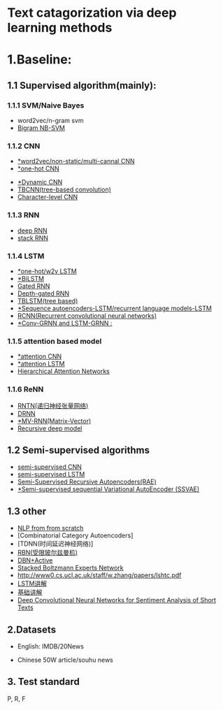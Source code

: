 # Text catagorization via deep learning methods

# 1.Baseline:
## 1.1 Supervised algorithm(mainly):
### 1.1.1 SVM/Naive Bayes
* word2vec/n-gram svm
* [Bigram NB-SVM](http://aclweb.org/anthology/P/P12/P12-2018.pdf)
### 1.1.2 CNN
* [*word2vec/non-static/multi-cannal CNN](http://www.aclweb.org/anthology/D/D14/D14-1181.pdf)
* [*one-hot CNN](http://arxiv.org/pdf/1504.01255)
<!-- * [deep CNN](https://arxiv.org/abs/1404.2188) -->
* [*Dynamic CNN](http://aclweb.org/anthology/P14-1062)
* [TBCNN(tree-based convolution)](http://www.aclweb.org/anthology/D/D15/D15-1279.pdf)
* [Character-level CNN](https://arxiv.org/pdf/1509.01626.pdf)

### 1.1.3 RNN
* [deep RNN](http://papers.nips.cc/paper/5551-deep-recursive-neural-networks-for-compositionality-in-language.pdf)
* [stack RNN](https://arxiv.org/pdf/1312.6026.pdf)

### 1.1.4 LSTM
* [*one-hot/w2v LSTM](http://jmlr.org/proceedings/papers/v48/johnson16.pdf)
* [*BiLSTM](https://arxiv.org/pdf/1508.01991v1.pdf)
* [Gated RNN](http://www.aclweb.org/website/anthology/D/D15/D15-1167.pdf)
* [Depth-gated RNN](https://arxiv.org/pdf/1508.03790v2.pdf)
* [TBLSTM(tree based)](http://aclweb.org/anthology/P/P15/P15-1150.pdf)
* [*Sequence autoencoders-LSTM/recurrent language models-LSTM](https://arxiv.org/pdf/1511.01432.pdf)
* [RCNN(Recurrent convolutional neural networks)](http://www.aaai.org/ocs/index.php/AAAI/AAAI15/paper/viewFile/9745/9552)    
* [*Conv-GRNN and LSTM-GRNN :](http://www.aclweb.org/website/anthology/D/D15/D15-1167.pdf)


### 1.1.5 attention based model
* [*attention CNN](http://isca-speech.org/archive/Interspeech_2016/pdfs/0354.PDF)
* [*attention LSTM](http://www.aclweb.org/old_anthology/D/D16/D16-1058.pdf)
* [Hierarchical Attention Networks](https://www.cs.cmu.edu/~diyiy/docs/naacl16.pdf)

### 1.1.6 ReNN
* [RNTN(递归神经张量网络)](http://www.aclweb.org/anthology/D/D13/D13-1170.pdf)
* [DRNN](http://papers.nips.cc/paper/5551-deep-recursive-neural-networks-for-compositionality-in-language.pdf)
* [*MV-RNN(Matrix-Vector)](https://www-nlp.stanford.edu/pubs/SocherHuvalManningNg_EMNLP2012.pdf)
* [Recursive deep model](http://aclweb.org/anthology/D/D13/D13-1170.pdf)

## 1.2 Semi-supervised algorithms
* [semi-supervised CNN](http://arxiv.org/pdf/1504.01255)
* [semi-supervised LSTM](http://jmlr.org/proceedings/papers/v48/johnson16.pdf)
* [Semi-Supervised Recursive Autoencoders(RAE)](http://www.anthology.aclweb.org/D/D11/D11-1014.pdf)
* [*Semi-supervised sequential Variational AutoEncoder (SSVAE)](http://arxiv.org/pdf/1603.02514)

## 1.3 other
* [NLP from  from scratch](https://arxiv.org/pdf/1103.0398.pdf)
* [Combinatorial Category Autoencoders]
* [TDNN(时间延迟神经网络)]
* [RBN(受限玻尔兹曼机)](http://www.jmlr.org/papers/volume13/larochelle12a/larochelle12a.pdf)
* [DBN+Active](http://www.aclweb.org/anthology/C10-2173.pdf)
* [Stacked Boltzmann Experts Network](http://www.emnlp2015.org/proceedings/EMNLP/pdf/EMNLP053.pdf)
* http://www0.cs.ucl.ac.uk/staff/w.zhang/papers/lshtc.pdf
* [LSTM讲解](http://www.jianshu.com/p/f3bde26febed)
* [基础讲解](https://mindmodeling.org/cogsci2015/papers/0052/paper0052.pdf)
* [Deep Convolutional Neural Networks for Sentiment Analysis of Short Texts](https://arxiv.org/pdf/1509.01626.pdf)
## 2.Datasets
* English:
    IMDB/20News

* Chinese
    50W article/souhu news 

##  3. Test standard
P, R, F 
